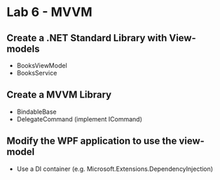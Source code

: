 # Lab 6 - MVVM

## Create a .NET Standard Library with View-models

* BooksViewModel
* BooksService

## Create a MVVM Library

* BindableBase
* DelegateCommand (implement ICommand)

## Modify the WPF application to use the view-model

* Use a DI container (e.g. Microsoft.Extensions.DependencyInjection)


